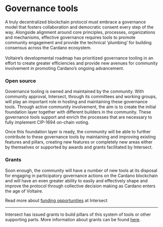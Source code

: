 # Governance tools

A truly decentralized blockchain protocol must embrace a governance model that fosters collaboration and democratic consent every step of the way. Alongside alignment around core principles, processes, organizations and mechanisms, effective governance requires tools to promote community engagement and provide the technical ‘plumbing’ for building consensus across the Cardano ecosystem.\
\
Voltaire’s developmental roadmap has prioritized governance tooling in an effort to create greater efficiencies and provide new avenues for community involvement in promoting Cardano’s ongoing advancement.&#x20;

### Open source

Governance tooling is owned and maintained by the community. With community approval, Intersect, through its committees and working groups, will play an important role in hosting and maintaining these governance tools. Through active community involvement, the aim is to create the initial foundation layer together with different builders in the community. These governance tools support and enrich the processes that are necessary to fully implement CIP-1694 on-chain voting.&#x20;

Once this foundation layer is ready, the community will be able to further contribute to these governance tools by maintaining and improving existing features and pillars, creating new features or completely new areas either by themselves or supported by awards and grants facilitated by Intersect.

### Grants

Soon enough, the community will have a number of new tools at its disposal for engaging in participatory governance actions on the Cardano blockchain and will have an even greater ability to easily and effectively shape and improve the protocol through collective decision making as Cardano enters the age of Voltaire.

Read more about [funding opportunities](broken-reference) at Intersect&#x20;

***

Intersect has issued grants to build pillars of this system of tools or other supporting parts. More information about grants can be found [here](broken-reference).
